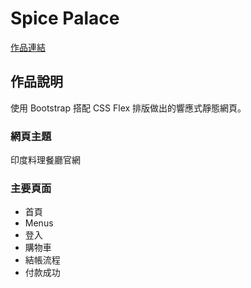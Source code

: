 # Spice Palace

[作品連結](https://yuwensaf.github.io/spice-palace/)


## 作品說明

使用 Bootstrap 搭配 CSS Flex 排版做出的響應式靜態網頁。

### 網頁主題

印度料理餐廳官網

### 主要頁面

* 首頁
* Menus
* 登入
* 購物車
* 結帳流程
* 付款成功





